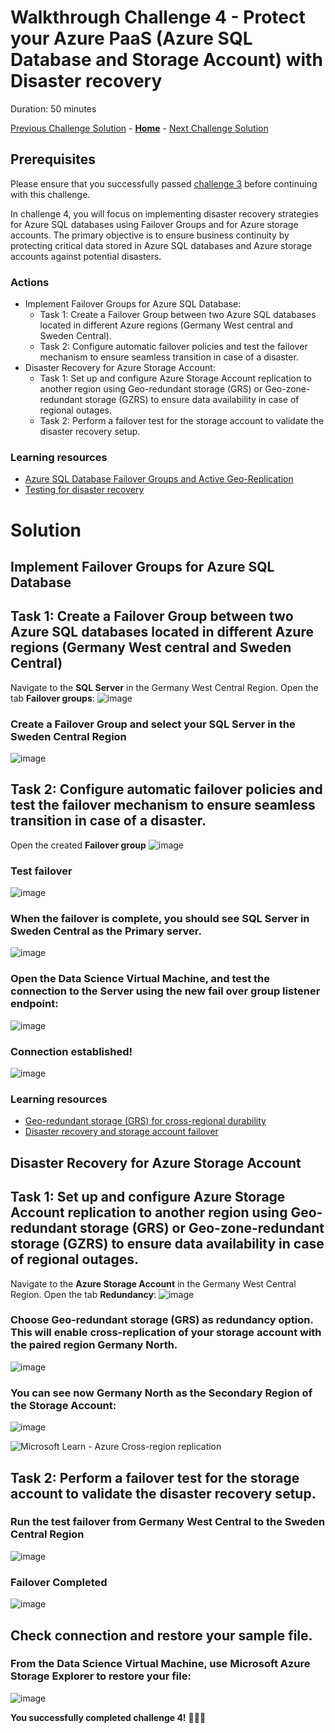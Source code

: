# Walkthrough Challenge 4 - Protect your Azure PaaS (Azure SQL Database and Storage Account) with Disaster recovery

Duration: 50 minutes

[Previous Challenge Solution](../challenge-3/solution.md) - **[Home](../../Readme.md)** - [Next Challenge Solution](../challenge-5/solution.md)

## Prerequisites

Please ensure that you successfully passed [challenge 3](../../Readme.md#challenge-3) before continuing with this challenge.

In challenge 4, you will focus on implementing disaster recovery strategies for Azure SQL databases using Failover Groups and for Azure storage accounts. The primary objective is to ensure business continuity by protecting critical data stored in Azure SQL databases and Azure storage accounts against potential disasters.

### Actions
* Implement Failover Groups for Azure SQL Database:
  * Task 1: Create a Failover Group between two Azure SQL databases located in different Azure regions (Germany West central and Sweden Central).
  * Task 2: Configure automatic failover policies and test the failover mechanism to ensure seamless transition in case of a disaster.
* Disaster Recovery for Azure Storage Account:
  * Task 1: Set up and configure Azure Storage Account replication to another region using Geo-redundant storage (GRS) or Geo-zone-redundant storage (GZRS) to ensure data availability in case of regional outages.
  * Task 2: Perform a failover test for the storage account to validate the disaster recovery setup.

### Learning resources
* [Azure SQL Database Failover Groups and Active Geo-Replication](https://learn.microsoft.com/en-us/azure/azure-sql/database/auto-failover-group-overview)
* [Testing for disaster recovery](https://learn.microsoft.com/en-us/azure/site-recovery/site-recovery-test-failover-to-azure)

# Solution

## Implement Failover Groups for Azure SQL Database

## Task 1: Create a Failover Group between two Azure SQL databases located in different Azure regions (Germany West central and Sweden Central)

Navigate to the **SQL Server** in the Germany West Central Region. Open the tab **Failover groups**:
![image](./img/03.png)

### Create a Failover Group and select your **SQL Server** in the Sweden Central Region
![image](./img/04.png)

## Task 2: Configure automatic failover policies and test the failover mechanism to ensure seamless transition in case of a disaster.
Open the created **Failover group**
![image](./img/05.png)

### Test failover
![image](./img/06.png)

### When the failover is complete, you should see **SQL Server** in Sweden Central as the Primary server.
![image](./img/07.png)

### Open the Data Science Virtual Machine, and test the connection to the Server using the new **fail over group listener endpoint**:
![image](./img/08.png)

### Connection established! 
![image](./img/09.png)

### Learning resources
* [Geo-redundant storage (GRS) for cross-regional durability](https://learn.microsoft.com/en-us/azure/storage/common/storage-redundancy-grs)
* [Disaster recovery and storage account failover](https://learn.microsoft.com/en-us/azure/storage/common/storage-disaster-recovery-guidance)

## Disaster Recovery for Azure Storage Account

## Task 1: Set up and configure Azure Storage Account replication to another region using Geo-redundant storage (GRS) or Geo-zone-redundant storage (GZRS) to ensure data availability in case of regional outages.

Navigate to the **Azure Storage Account** in the Germany West Central Region. Open the tab **Redundancy**:
![image](./img/01.png)

### Choose Geo-redundant storage (GRS) as redundancy option. This will enable cross-replication of your storage account with the paired region Germany North. 
![image](./img/02.png)

### You can see now Germany North as the Secondary Region of the Storage Account:
![image](./img/11.png)

![Microsoft Learn - Azure Cross-region replication](https://learn.microsoft.com/en-us/azure/reliability/cross-region-replication-azure#cross-region-replication)

## Task 2: Perform a failover test for the storage account to validate the disaster recovery setup.

### Run the test failover from Germany West Central to the Sweden Central Region
![image](./img/12.png)

### Failover Completed
![image](./img/13.png)

## Check connection and restore your sample file.

### From the Data Science Virtual Machine, use **Microsoft Azure Storage Explorer** to restore your file:
![image](./img/16.png)

**You successfully completed challenge 4!** 🚀🚀🚀
